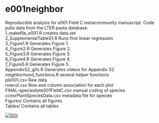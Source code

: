 # e001neighbor
Reproducible analysis for e001 Field C metacommunity manuscript. Code pulls data from the LTER pasta database.  
1_makefile_e001.R creates data set    
2_SupplementalTableS1.R Runs first linear regression  
3_Figure1.R Generates Figure 1.  
4_Figure2.R Generates Figure 2.  
5_Figure3.R Generates Figure 3.  
6_Figure4.R Generates Figure 4.  
7_Figure5.R Generates Figure 5.  
AppendixS2_gifs.R Generates videos for Appendix S2  
neighborhood_functions.R several helper functions  
ple001.csv Raw data  
rowcol.csv Row and column association for each plot  
FINAL-speciesliste001FieldC.csv manual coding of species  
ccesrPlantSpeciesData.csv metadata file for species  
Figures/ Contains all figures  
Tables/ Contains all tables  
  
[![DOI](https://zenodo.org/badge/274988837.svg)](https://zenodo.org/badge/latestdoi/274988837)
